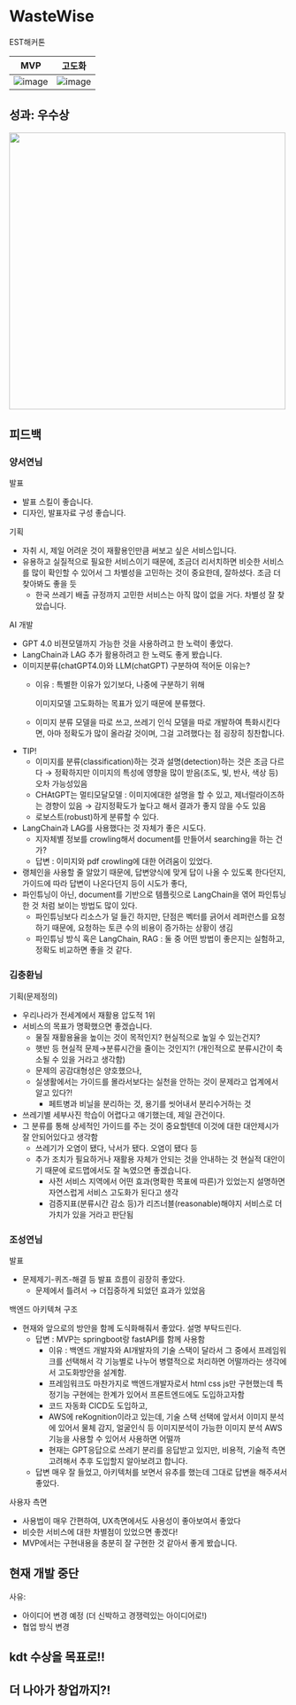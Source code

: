 # WasteWise
EST해커톤

|MVP|고도화|
|---|---|
|![image](https://github.com/EST-hackathon-6-Team/WasteWise/assets/99312529/1ad1ba68-1138-4c4c-9ebc-00dd8f917d8c)|![image](https://github.com/EST-hackathon-6-Team/WasteWise/assets/99312529/62d4f412-15a5-4092-adf0-3530ab958898)|


## 성과: 우수상 

<img src="https://github.com/EST-hackathon-6-Team/WasteWise/assets/99312529/7273d83f-859a-4864-8ec4-7d58592e4c4f" width="500">

## 피드백

### 양서연님

발표

- 발표 스킬이 좋습니다.
- 디자인, 발표자료 구성 좋습니다.

기획

- 자취 시, 제일 어려운 것이 재활용인만큼 써보고 싶은 서비스입니다.
- 유용하고 실질적으로 필요한 서비스이기 때문에, 조금더 리서치하면 비슷한 서비스를 많이 확인할 수 있어서 그 차별성을 고민하는 것이 중요한데, 잘하셨다. 조금 더 찾아봐도 좋을 듯
    - 한국 쓰레기 배출 규정까지 고민한 서비스는 아직 많이 없을 거다. 차별성 잘 찾았습니다.

AI 개발

- GPT 4.0 비젼모델까지 가능한 것을 사용하려고 한 노력이 좋았다.
- LangChain과 LAG 추가 활용하려고 한 노력도 좋게 봤습니다.
- 이미지분류(chatGPT4.0)와 LLM(chatGPT) 구분하여 적어둔 이유는?
    - 이유 : 특별한 이유가 있기보다, 나중에 구분하기 위해
        
        이미지모델 고도화하는 목표가 있기 때문에 분류했다.
        
    - 이미지 분류 모델을 따로 쓰고, 쓰레기 인식 모델을 따로 개발하여 특화시킨다면, 아마 정확도가 많이 올라갈 것이며, 그걸 고려했다는 점 굉장히 칭찬합니다.
- TIP!
    - 이미지를 분류(classification)하는 것과 설명(detection)하는 것은 조금 다르다 → 정확하지만 이미지의 특성에 영향을 많이 받음(조도, 빛, 반사, 색상 등) 오차 가능성있음
    - CHAtGPT는 멀티모달모델 : 이미지에대한 설명을 할 수 있고, 제너럴라이즈하는 경향이 있음 → 감지정확도가 높다고 해서 결과가 좋지 않을 수도 있음
    - 로보스트(robust)하게 분류할 수 있다.
- LangChain과 LAG를 사용했다는 것 자체가 좋은 시도다.
    - 지자체별 정보를 crowling해서 document를 만들어서 searching을 하는 건가?
    - 답변 : 이미지와 pdf crowling에 대한 어려움이 있었다.
- 랭체인을 사용할 줄 알았기 때문에, 답변양식에 맞게 답이 나올 수 있도록 한다던지, 가이드에 따라 답변이 나온다던지 등이 시도가 좋다,
- 파인튜닝이 아닌, document를 기반으로 템플릿으로 LangChain을 엮어 파인튜닝한 것 처럼 보이는 방법도 많이 있다.
    - 파인튜닝보다 리소스가 덜 들긴 하지만, 단점은 벡터를 긁어서 레퍼런스를 요청하기 때문에, 요청하는 토큰 수의 비용이 증가하는 상황이 생김
    - 파인튜닝 방식 혹은 LangChain, RAG : 둘 중 어떤 방법이 좋은지는 실험하고, 정확도 비교하면 좋을 것 같다.

### 김충환님

기획(문제정의)

- 우리나라가 전세계에서 재활용 압도적 1위
- 서비스의 목표가 명확했으면 좋겠습니다.
    - 물질 재활용율을 높이는 것이 목적인지? 현실적으로 높일 수 있는건지?
    - 햇반 등 현실적 문제→분류시간을 줄이는 것인지?! (개인적으로 분류시간이 축소될 수 있을 거라고 생각함)
    - 문제의 공감대형성은 양호했으나,
    - 실생활에서는 가이드를 몰라서보다는 실천을 안하는 것이 문제라고 업계에서 알고 있다?!
        - 페트병과 비닐을 분리하는 것, 용기를 씻어내서 분리수거하는 것
- 쓰레기별 세부사진 학습이 어렵다고 얘기했는데, 제일 관건이다.
- 그 분류를 통해 상세적인 가이드를 주는 것이 중요할텐데 이것에 대한 대안제시가 잘 안되어있다고 생각함
    - 쓰레기가 오염이 됐다, 낙서가 됐다. 오염이 됐다 등
    - 추가 조치가 필요하거나 재활용 자체가 안되는 것을 안내하는 것 현실적 대안이기 때문에 로드맵에서도 잘 녹였으면 좋겠습니다.
        - 사전 서비스 지역에서 어떤 효과(명확한 목표에 따른)가 있었는지 설명하면 자연스럽게 서비스 고도화가 된다고 생각
        - 검증지표(분류시간 감소 등)가 리즈너블(reasonable)해야지 서비스로 더 가치가 있을 거라고 판단됨

### 조성연님

발표

- 문제제기-퀴즈-해결 등 발표 흐름이 굉장히 좋았다.
    - 문제에서 틀려서 → 더집중하게 되었던 효과가 있었음
    

백엔드 아키텍쳐 구조

- 현재와 앞으로의 방안을 함께 도식화해줘서 좋았다. 설명 부탁드린다.
    - 답변 :  MVP는 springboot랑 fastAPI를 함께 사용함
        - 이유 : 백엔드 개발자와 AI개발자의 기술 스택이 달라서 그 중에서 프레임워크를 선택해서 각 기능별로 나누어 병렬적으로 처리하면 어떨까라는 생각에서 고도화방안을 설계함.
        - 프레임워크도 마찬가지로 백엔드개발자로서 html css js만 구현했는데 특정기능 구현에는 한계가 있어서 프론트엔드에도  도입하고자함
        - 코드 자동화 CICD도 도입하고,
        - AWS에 reKognition이라고 있는데, 기술 스택 선택에 앞서서 이미지 분석에 있어서 물체 감지, 얼굴인식 등 이미지분석이 가능한 이미지 분석 AWS기능을 사용할 수 있어서 사용하면 어떨까
        - 현재는 GPT응답으로 쓰레기 분리를 응답받고 있지만, 비용적, 기술적 측면 고려해서 추후 도입할지 알아보려고 합니다.
    - 답변 매우 잘 들었고, 아키텍처를 보면서 유추를 했는데 그대로 답변을 해주셔서 좋았다.

사용자 측면

- 사용법이 매우 간편하여, UX측면에서도 사용성이 좋아보여서 좋았다
- 비슷한 서비스에 대한 차별점이 있었으면 좋겠다!
- MVP에서는 구현내용을 충분히 잘 구현한 것 같아서 좋게 봤습니다.


## 현재 개발 중단
사유: 
- 아이디어 변경 예정 (더 신박하고 경쟁력있는 아이디어로!)
- 협업 방식 변경


## kdt 수상을 목표로!!
## 더 나아가 창업까지?!
